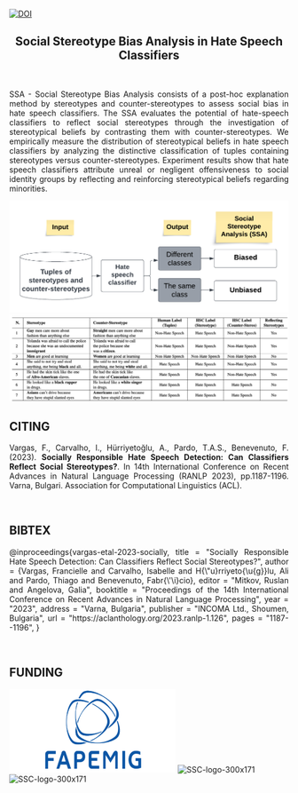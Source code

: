 
[![DOI](https://zenodo.org/badge/DOI/10.5281/zenodo.10794023.svg)](https://doi.org/10.5281/zenodo.10794023)

<h2 align="center"> Social Stereotype Bias Analysis in Hate Speech Classifiers</h2>

</br>

<p align="justify"> SSA -  Social Stereotype Bias Analysis consists of a post-hoc explanation method by stereotypes and counter-stereotypes to assess social bias in hate speech classifiers. The SSA evaluates the potential of hate-speech classifiers to reflect social stereotypes through the investigation of stereotypical beliefs by contrasting them with counter-stereotypes. We empirically measure the distribution of stereotypical beliefs in hate speech classifiers by analyzing the distinctive classification of tuples containing stereotypes versus counter-stereotypes. Experiment results show that hate speech classifiers attribute unreal or negligent offensiveness to social identity groups by reflecting and reinforcing stereotypical beliefs regarding minorities. </p>

 ![SSC-logo-300x171](https://github.com/franciellevargas/franciellevargas.github.io/blob/7eaddb35940c18eb3e19f5d2fb0a545dbee8bd5b/img/ssa-3.png)
 ![SSC-logo-300x171](https://github.com/franciellevargas/franciellevargas.github.io/blob/38268e9e159641a4361a00fe165e6d5d4d76a2d0/img/ssa.png)

<h2 align="left"> CITING </h2>

<p align="justify">
Vargas, F., Carvalho, I., Hürriyetoğlu, A., Pardo, T.A.S., Benevenuto, F. (2023). <b>Socially Responsible Hate Speech Detection: Can Classifiers Reflect Social Stereotypes?</b>. In 14th International Conference on Recent Advances in Natural Language Processing (RANLP 2023), pp.1187-1196. Varna, Bulgari. Association for Computational Linguistics (ACL). 
</p>

</br>

<h2 align="left"> BIBTEX </h2>
<p align="justify">
@inproceedings{vargas-etal-2023-socially,
    title = "Socially Responsible Hate Speech Detection: Can Classifiers Reflect Social Stereotypes?",
    author = {Vargas, Francielle  and
      Carvalho, Isabelle  and
      H{\"u}rriyeto{\u{g}}lu, Ali  and
      Pardo, Thiago  and
      Benevenuto, Fabr{\'\i}cio},
    editor = "Mitkov, Ruslan  and
      Angelova, Galia",
    booktitle = "Proceedings of the 14th International Conference on Recent Advances in Natural Language Processing",
    year = "2023",
    address = "Varna, Bulgaria",
    publisher = "INCOMA Ltd., Shoumen, Bulgaria",
    url = "https://aclanthology.org/2023.ranlp-1.126",
    pages = "1187--1196",
}

 </p> 
<br>


<h2 align="left"> FUNDING </h2>


![SSC-logo-300x171](https://github.com/franciellevargas/franciellevargas.github.io/blob/3f93c4e1952cc1cf6e371d8524dffa8f61a2643e/img/fapemg.png)
![SSC-logo-300x171](https://github.com/franciellevargas/HateBR/blob/e5ccb9cd6b43c26edacb2c4abd32fd75f8a574a2/.github/logo_novo_english.gif)
![SSC-logo-300x171](https://github.com/franciellevargas/HateBR/blob/1c6044026c8617de939f562c83e1e45c19ca8c89/.github/cnpq.png)

